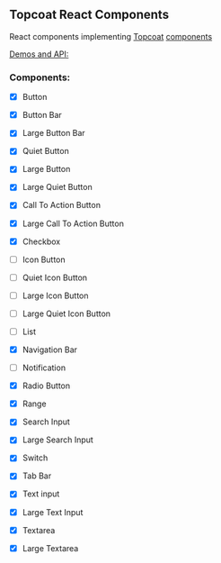 Topcoat React Components
------------------------

React components implementing [Topcoat][topcoat] [components][topcoat-demos]

[Demos and API:][storybook]

### Components:

- [x] Button
- [x] Button Bar
- [x] Large Button Bar
- [x] Quiet Button
- [x] Large Button
- [x] Large Quiet Button
- [x] Call To Action Button
- [x] Large Call To Action Button
- [x] Checkbox
- [ ] Icon Button
- [ ] Quiet Icon Button
- [ ] Large Icon Button
- [ ] Large Quiet Icon Button
- [ ] List
- [x] Navigation Bar
- [ ] Notification
- [x] Radio Button
- [x] Range
- [x] Search Input
- [x] Large Search Input
- [x] Switch
- [x] Tab Bar
- [x] Text input
- [x] Large Text Input
- [x] Textarea
- [x] Large Textarea


[topcoat]: http://topcoat.io/
[topcoat-demos]: http://topcoat.io/topcoat
[storybook]: https://devgeeks.github.io/phonegap-topcoat-react
